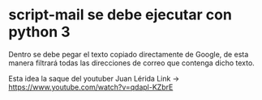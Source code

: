 # script-mail se debe ejecutar con python 3

Dentro se debe pegar el texto copiado directamente de Google, de esta manera filtrará todas las direcciones de correo que 
contenga dicho texto.

Esta idea la saque del youtuber Juan Lérida Link ->  https://www.youtube.com/watch?v=qdapl-KZbrE

